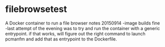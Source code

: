 # filebrowsetest
A Docker container to run a file browser
 notes 20150914
 -image builds fine
 -last attempt of the evening was to try and run the container with a generic entrypoint. if that works, will figure out the right command to launch pcmanfm and add that as entrypoint to the Dockerfile.